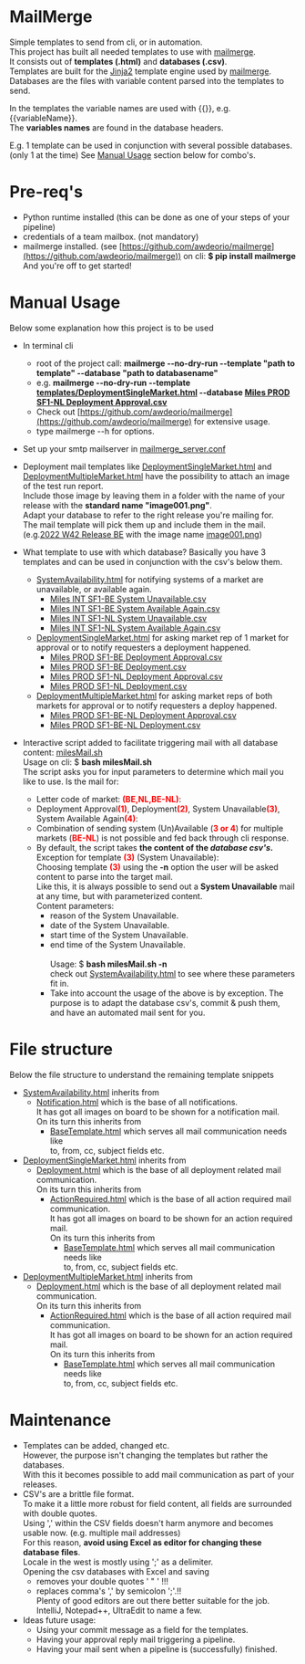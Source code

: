 # MailMerge
Simple templates to send from cli, or in automation.\
This project has built all needed templates to use with [mailmerge](https://github.com/awdeorio/mailmerge).\
It consists out of **templates (.html)** and **databases (.csv)**.\
Templates are built for the [Jinja2](https://pypi.org/project/Jinja2/) template engine used by [mailmerge](https://github.com/awdeorio/mailmerge).\
Databases are the files with variable content parsed into the templates to send. 

In the templates the variable names are used with {{}}, e.g. {{variableName}}.\
The **variables names** are found in the database headers.

E.g.  1 template can be used in conjunction with several possible databases.\
(only 1 at the time) See [Manual Usage](#manual-usage) section below for combo's.   

# Pre-req's
* Python runtime installed (this can be done as one of your steps of your pipeline)
* credentials of a team mailbox.  (not mandatory)
* mailmerge installed. (see [https://github.com/awdeorio/mailmerge](https://github.com/awdeorio/mailmerge)) on cli: **$ pip install mailmerge**\
And you're off to get started!
  
# Manual Usage
Below some explanation how this project is to be used
* In terminal cli
  - root of the project call: **mailmerge --no-dry-run --template "path to template" --database "path to databasename"**
  - e.g. **mailmerge --no-dry-run --template [templates/DeploymentSingleMarket.html](./templates/DeploymentSingleMarket.html) --database [Miles PROD SF1-NL Deployment Approval.csv](Miles%20PROD%20SF1-NL%20Deployment%20Approval.csv)**
  - Check out [https://github.com/awdeorio/mailmerge](https://github.com/awdeorio/mailmerge) for extensive usage.
  - type mailmerge --h for options.  
* Set up your smtp mailserver in [mailmerge_server.conf](mailmerge_server.conf) 
* Deployment mail templates like [DeploymentSingleMarket.html](./templates/DeploymentSingleMarket.html) and [DeploymentMultipleMarket.html](./templates/DeploymentMultipleMarket.html) have the possibility to attach an image of the test run report.\
Include those image by leaving them in a folder with the name of your release with the **standard name "image001.png"**.\
Adapt your database to refer to the right release you're mailing for.\
The mail template will pick them up and include them in the mail.\
  (e.g.[2022 W42 Release BE](./images/2022%20W42%20Release%20BE) with the image name [image001.png](./images/2022%20W42%20Release%20BE/image001.png))

* What template to use with which database?  Basically you have 3 templates and can be used in conjunction with the csv's below them.
  - [SystemAvailability.html](./templates/SystemAvailability.html) for notifying systems of a market are unavailable, or available again. 
    - [Miles INT SF1-BE System Unavailable.csv](Miles%20INT%20SF1-BE%20System%20Unavailable.csv) 
    - [Miles INT SF1-BE System Available Again.csv](Miles%20INT%20SF1-BE%20System%20Available%20Again.csv)
    - [Miles INT SF1-NL System Unavailable.csv](Miles%20INT%20SF1-NL%20System%20Unavailable.csv)
    - [Miles INT SF1-NL System Available Again.csv](Miles%20INT%20SF1-NL%20System%20Available%20Again.csv)
  - [DeploymentSingleMarket.html](./templates/DeploymentSingleMarket.html) for asking market rep of 1 market for approval or to notify requesters a deployment happened.  
    - [Miles PROD SF1-BE Deployment Approval.csv](Miles%20PROD%20SF1-BE%20Deployment%20Approval.csv)
    - [Miles PROD SF1-BE Deployment.csv](Miles%20PROD%20SF1-BE%20Deployment.csv)
    - [Miles PROD SF1-NL Deployment Approval.csv](Miles%20PROD%20SF1-NL%20Deployment%20Approval.csv)
    - [Miles PROD SF1-NL Deployment.csv](Miles%20PROD%20SF1-NL%20Deployment.csv)
  - [DeploymentMultipleMarket.html](./templates/DeploymentMultipleMarket.html) for asking market reps of both markets for approval or to notify requesters a deploy happened.
    - [Miles PROD SF1-BE-NL Deployment Approval.csv](Miles%20PROD%20SF1-BE-NL%20Deployment%20Approval.csv)
    - [Miles PROD SF1-BE-NL Deployment.csv](Miles%20PROD%20SF1-BE-NL%20Deployment.csv)

* Interactive script added to facilitate triggering mail with all database content: [milesMail.sh](milesMail.sh)\
Usage on cli: $ **bash milesMail.sh**\
The script asks you for input parameters to determine which mail you like to use. Is the mail for: 
  - Letter code of market: <font color='red'>**(BE,NL,BE-NL)**</font>:
  - Deployment Approval<font color='red'>**(1)**</font>, Deployment<font color='red'>**(2)**</font>, System Unavailable<font color='red'>**(3)**</font>, System Available Again<font color='red'>**(4)**</font>:
  - Combination of sending system (Un)Available (<font color='red'>**3 or 4**</font>) for multiple markets (<font color='red'>**BE-NL**</font>) is not possible and fed back through cli response.
  - By default, the script takes **the content of the _database csv's_.**\
  Exception for template <font color='red'>**(3)**</font> (System Unavailable):\
  Choosing template <font color='red'>**(3)**</font> using the **-n** option the user will be asked content to parse into the target mail.\
  Like this, it is always possible to send out a **System Unavailable** mail at any time, but with parameterized content.\
  Content parameters:
    - reason of the System Unavailable.
    - date of the System Unavailable.
    - start time of the System Unavailable.
    - end time of the System Unavailable.\
    \
    Usage: $ **bash milesMail.sh -n**\
    check out [SystemAvailability.html](./templates/SystemAvailability.html) to see where these parameters fit in.
    - Take into account the usage of the above is by exception. The purpose is to adapt the database csv's, commit & push them, and have an automated mail sent for you. 

# File structure
Below the file structure to understand the remaining template snippets
- [SystemAvailability.html](./templates/SystemAvailability.html) inherits from 
  - [Notification.html](./templates/layouts/Notification.html) which is the base of all notifications.\
  It has got all images on board to be shown for a notification mail.\
  On its turn this inherits from 
    - [BaseTemplate.html](./templates/layouts/BaseTemplate.html) which serves all mail communication needs like\
    to, from, cc, subject fields etc.
- [DeploymentSingleMarket.html](./templates/DeploymentSingleMarket.html) inherits from
  - [Deployment.html](./templates/layouts/Notification.html) which is the base of all deployment related mail communication.\
  On its turn this inherits from
    - [ActionRequired.html](./templates/layouts/ActionRequired.html) which is the base of all action required mail communication.\
    It has got all images on board to be shown for an action required mail.\
    On its turn this inherits from
      - [BaseTemplate.html](./templates/layouts/BaseTemplate.html) which serves all mail communication needs like\
      to, from, cc, subject fields etc.
- [DeploymentMultipleMarket.html](./templates/DeploymentMultipleMarket.html) inherits from
  - [Deployment.html](./templates/layouts/Notification.html) which is the base of all deployment related mail communication.\
  On its turn this inherits from
    - [ActionRequired.html](./templates/layouts/ActionRequired.html) which is the base of all action required mail communication.\
    It has got all images on board to be shown for an action required mail.\
    On its turn this inherits from
      - [BaseTemplate.html](./templates/layouts/BaseTemplate.html) which serves all mail communication needs like\
      to, from, cc, subject fields etc.

# Maintenance 
* Templates can be added, changed etc.\
However, the purpose isn't changing the templates but rather the databases.\
With this it becomes possible to add mail communication as part of your releases.
* CSV's are a brittle file format.\
To make it a little more robust for field content, all fields are surrounded with double quotes.\
Using ',' within the CSV fields doesn't harm anymore and becomes usable now. (e.g. multiple mail addresses)\
For this reason, **avoid using Excel as editor for changing these database files**.\
Locale in the west is mostly using ';' as a delimiter.\
Opening the csv databases with Excel and saving 
  * removes your double quotes ' " '  !!!
  * replaces comma's ',' by semicolon ';'.!!\
  Plenty of good editors are out there better suitable for the job.\
  IntelliJ, Notepad++, UltraEdit to name a few. 
* Ideas future usage: 
  * Using your commit message as a field for the templates. 
  * Having your approval reply mail triggering a pipeline. 
  * Having your mail sent when a pipeline is (successfully) finished. 
